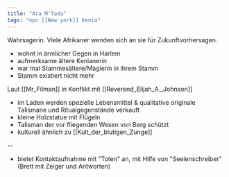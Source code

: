 ```yaml
---
title: "Ara M'Tada"
tags: "npc [[New york]] Kenia"
---
```

Wahrsagerin. Viele Afrikaner wenden sich an sie für Zukunftvorhersagen.

* wohnt in ärmlicher Gegen in Harlem
* aufmerksame ältere Kenianerin
* war mal Stammesältere/Magierin in ihrem Stamm
* Stamm existiert nicht mehr

Laut [[Mr_Filman]] in Konflikt mit [[Reverend_Elijah_A._Johnson]]

* im Laden werden spezielle Lebensmittel & qualitative originale Talismane und Ritualgegenstände verkauft
* kleine Holzstatue mit Flügeln
* Talisman der vor fliegenden Wesen von Berg schützt
 * kulturell ähnlich zu [[Kult_der_blutigen_Zunge]]
  
--

* bietet Kontaktaufnahme mit "Toten" an, mit Hilfe von "Seelenschreiber" (Brett mit Zeiger und Antworten)


